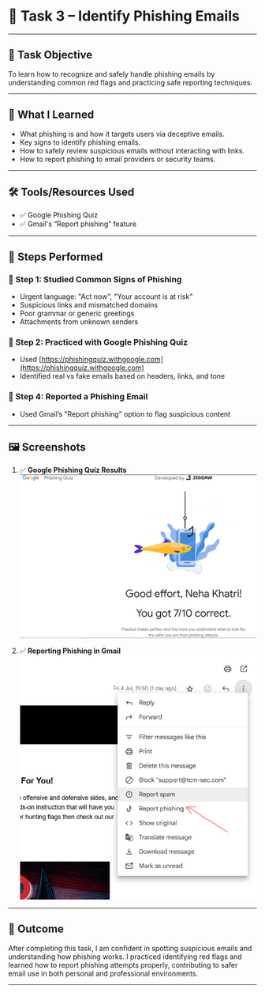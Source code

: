 # 🎣 Task 3 – Identify Phishing Emails

---

## 📌 Task Objective

To learn how to recognize and safely handle phishing emails by understanding common red flags and practicing safe reporting techniques.

---

## 📖 What I Learned

- What phishing is and how it targets users via deceptive emails.
- Key signs to identify phishing emails.
- How to safely review suspicious emails without interacting with links.
- How to report phishing to email providers or security teams.

---

## 🛠️ Tools/Resources Used

- ✅ Google Phishing Quiz
- ✅ Gmail's “Report phishing” feature

---

## 🔄 Steps Performed

### 🔹 Step 1: Studied Common Signs of Phishing
- Urgent language: "Act now", "Your account is at risk"
- Suspicious links and mismatched domains
- Poor grammar or generic greetings
- Attachments from unknown senders

### 🔹 Step 2: Practiced with Google Phishing Quiz
- Used [https://phishingquiz.withgoogle.com](https://phishingquiz.withgoogle.com)
- Identified real vs fake emails based on headers, links, and tone

### 🔹 Step 4: Reported a Phishing Email
- Used Gmail’s "Report phishing" option to flag suspicious content

---

## 🖼️ Screenshots

1. ✅ **Google Phishing Quiz Results**  
   ![Quiz Result](screenshots/Phishing-Quiz.png)

2. ✅ **Reporting Phishing in Gmail**  
   ![Report Button](screenshots/report-phishing.png)

---

## 🎯 Outcome

After completing this task, I am confident in spotting suspicious emails and understanding how phishing works. I practiced identifying red flags and learned how to report phishing attempts properly, contributing to safer email use in both personal and professional environments.

---
